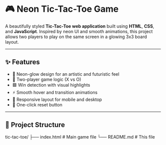 # 🎮 Neon Tic-Tac-Toe Game

A beautifully styled **Tic-Tac-Toe web application** built using **HTML**, **CSS**, and **JavaScript**. Inspired by neon UI and smooth animations, this project allows two players to play on the same screen in a glowing 3x3 board layout.



---

## ✨ Features

- 🎨 Neon-glow design for an artistic and futuristic feel
- 🧠 Two-player game logic (X vs O)
- 🟩 Win detection with visual highlights
- ⚡ Smooth hover and transition animations
- 📱 Responsive layout for mobile and desktop
- 🔁 One-click reset button

---


## 📂 Project Structure
tic-tac-toe/
├── index.html # Main game file
└── README.md # This file



